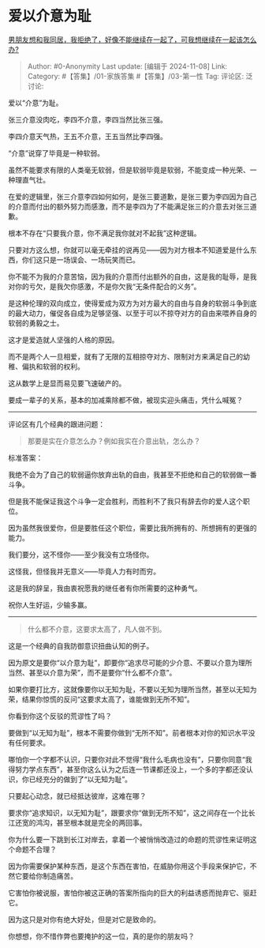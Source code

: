 # 爱以介意为耻
[男朋友想和我同居，我拒绝了，好像不能继续在一起了，可我想继续在一起该怎么办?](https://www.zhihu.com/question/468721157/answer/25597165075)

> Author: #0-Anonymity
> Last update: [编辑于 2024-11-08]
> Link:
> Category: #【答集】/01-家族答集 #【答集】/03-第一性
> Tag:
> 评论区:
> 泛讨论:

爱以“介意”为耻。

张三介意没肉吃，李四不介意，李四当然比张三强。

李四介意天气热，王五不介意，王五当然比李四强。

“介意”说穿了毕竟是一种软弱。

虽然不能要求有限的人类毫无软弱，但是软弱毕竟是软弱，不能变成一种光荣、一种理直气壮。

在爱的逻辑里，张三介意李四如何如何，是张三要道歉，是张三要为李四因为自己的介意而付出的额外努力而感激，而不是李四为了不能满足张三的介意去对张三道歉。

根本不存在“只要我介意，你不满足我你就对不起我”这种逻辑。

只要对方这么想，你就可以毫无牵挂的说再见——因为对方根本不知道爱是什么东西，你们这只是一场误会、一场玩笑而已。

你不能不为我的介意苦恼，因为我的介意而付出额外的自由，这是我的耻辱，是我对你的亏欠，是我欠你感激，不是你欠我“无条件配合的义务”。

是这种伦理的双向成立，使得爱成为双方为对方最大的自由与自身的软弱斗争到底的最大动力，催促各自成为足够坚强、以至于可以不掠夺对方的自由来喂养自身的软弱的勇毅之士。

这才是爱造就人坚强的人格的原因。

而不是两个人一旦相爱，就有了无限的互相掠夺对方、限制对方来满足自己的幼稚、偏执和软弱的权利。

这从数学上是显而易见要飞速破产的。

要成一辈子的关系，基本的加减乘除都不做，被现实迎头痛击，凭什么喊冤？

--------------------

评论区有几个经典的跟进问题：

> 那要是实在介意怎么办？例如我实在介意出轨，怎么办？

标准答案：

我绝不会为了自己的软弱逼你放弃出轨的自由，我甚至不拒绝和自己的软弱做一番斗争。

但是我不能保证我这个斗争一定会胜利，而胜利不了我只有辞去你的爱人这个职位。

因为虽然我很爱你，但是要胜任这个职位，需要比我所拥有的、所想拥有的更强的能力。

我们要分，这不怪你——至少我没有立场怪你。

这怪我，但怪我并无意义——毕竟人力有时而穷。

这是我的辞呈，我由衷祝愿我的继任者有你所需要的这种勇气。

祝你人生好运，少输多赢。

--------------------

> 什么都不介意，这要求太高了，凡人做不到。

这是一个经典的自我防御意识扭曲认知的例子。

因为原文是要你“以介意为耻”，即要你“追求尽可能的少介意、不要以介意为理所当然、甚至以介意为荣”，而不是要你“什么都不介意”。

如果你要打比方，这就像要你以无知为耻，不要以无知为理所当然，甚至以无知为荣，结果你惊慌的反问“这要求太高了，谁能做到无所不知”。

你看到你这个反驳的荒谬性了吗？

要做到“以无知为耻”，根本不需要你做到“无所不知”。前者根本对你的知识水平没有任何要求。

哪怕你一个字都不认识，只要你对此不觉得“我什么毛病也没有”，只要你同意“我得努力学点东西”，甚至你这么认为之后连一节课都还没上，一个多的字都还没认识，你已经充分的做到了“以无知为耻”。

只要起心动念，就已经抵达彼岸，这难在哪？

要求你“追求知识，以无知为耻”，跟要求你“做到无所不知”，这之间存在一个比长江还宽的鸿沟，甚至根本就是完全的两回事。

你为什么要一下跳到长江对岸去，拿着一个被悄悄改造过的命题的荒谬性来证明这个命题不合理？

因为你需要保护某种东西，是这个东西在害怕，在威胁你用这个手段来保护它，不然它要给你制造痛苦。

它害怕你被说服，害怕你被这正确的答案所指向的巨大的利益诱惑而抛弃它、驱赶它。

因为这只是对你有绝大好处，但是对它是致命的。

你想想，你不惜作弊也要掩护的这一位，真的是你的朋友吗？
